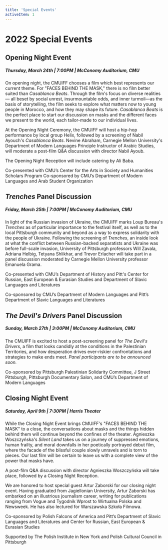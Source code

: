 ```yaml
---
title: 'Special Events'
activeItem: 1
---
```


# 2022 Special Events

<section id="casablanca-beats">

## Opening Night Event

##### Thursday, March 24th | 7:00PM | McConomy Auditorium, CMU

On opening night, the CMUIFF chooses a film which best represents our current theme. For "FACES BEHIND THE MASK," there is no film better suited than *Casablanca Beats*. Through the film's focus on diverse realities— all beset by social unrest, insurmountable odds, and inner turmoil—as the basis of storytelling, the film seeks to explore what matters now to young people in Morocco, and how they may shape its future. *Casablanca Beats* is the perfect place to start our discussion on masks and the different faces we present to the world, each tailor-made to our individual lives. 

At the Opening Night Ceremony, the CMUIFF will host a hip-hop performance by local group Helix, followed by a screening of Nabil Ayouch's *Casablanca Beats*. Nevine Abraham, Carnegie Mellon University's Department of Modern Languages Principle Instructor of Arabic Studies, will moderate a post-film Q&A discussion with director Nabil Ayoub.

The Opening Night Reception will include catering by Ali Baba. 

Co-presented with CMU’s Center for the Arts in Society and Humanities Scholars Program
Co-sponsored by CMU’s Department of Modern Languages and Arab Student Organization 

</section>


<section id="trenches">

## *Trenches* Panel Discussion

##### Friday, March 25th | 7:00PM | McConomy Auditorium, CMU

In light of the Russian invasion of Ukraine, the CMUIFF marks Loup Bureau's *Trenches* as of particular importance to the festival itself, as well as to the local Pittsburgh community and beyond as a way to express solidarity with the people of Ukraine. Following the screening of *Trenches*, an inside look at what the conflict between Russian-backed separatists and Ukraine was before full-scale invasion, University of Pittsburgh professors Will Zavala, Adriana Helbig, Tetyana Shlikhar, and Trevor Erlacher will take part in a panel discussion moderated by Carnegie Mellon University professor Emanuela Grama.

Co-presented with CMU’s Department of History and Pitt's Center for Russian, East European & Eurasian Studies and Department of Slavic Languages and Literatures

Co-sponsored by CMU’s Department of Modern Languages and Pitt’s Department of Slavic Languages and Literatures

</section>

<section id="devils-driver">

## *The Devil's Drivers* Panel Discussion

##### Sunday, March 27th | 3:00PM | McConomy Auditorium, CMU

The CMUIFF is excited to host a post-screening panel for *The Devil's Drivers*, a film that looks candidly at the conditions in the Palestinian Territories, and how desperation drives ever-riskier confrontations and strategies to make ends meet. *Panel participants are to be announced soon.*

Co-sponsored by Pittsburgh Palestinian Solidarity Committee, J Street Pittsburgh, Pittsburgh Documentary Salon, and CMU’s Department of Modern Languages


</section>

<section id="silent-land">

## Closing Night Event

##### Saturday, April 9th | 7:30PM | Harris Theater

While the Closing Night Event brings CMUIFF's "FACES BEHIND THE MASK" to a close, the conversations about masks and the things hidden behind them will continue beyond the confines of the theater. Agnieszka Woszczyńska's *Silent Land* takes us on a journey of suppressed emotions, human frailty, and moral downfalls in her poetically portrayed debut film, where the facade of the blissful couple slowly unravels and is torn to pieces. Our last film will be certain to leave us with a complete view of the power that masks have. 

A post-film Q&A discussion with director Agnieszka Woszczyńska will take place, followed by a Closing Night Reception.

We are honored to host special guest Artur Zaborski for our closing night event. Having graduated from Jagiellonian University, Artur Zaborski has embarked on an illustrious journalism career, writing for publications ranging from Vogue and Tygodnik Wprost to Wirtualna Polska and Newsweek. He has also lectured for Warszawska Szkoła Filmowa.

Co-sponsored by Polish Falcons of America and Pitt’s Department of Slavic Languages and Literatures and Center for Russian, East European & Eurasian Studies

Supported by The Polish Institute in New York and Polish Cultural Council in Pittsburgh



</section>
